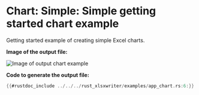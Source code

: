 # Chart: Simple: Simple getting started chart example

Getting started example of creating simple Excel charts.

**Image of the output file:**

![Image of output chart example](../../images/chart.png)


**Code to generate the output file:**

```rust
{{#rustdoc_include ../../../rust_xlsxwriter/examples/app_chart.rs:6:}}
```